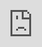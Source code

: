 ```yaml
---
title: Highlights Video
permalink: /gallery/video/
variant: tiptap
description: SCAI brings together 42 distinguished experts from various fields
  of academia, industry, and government.
---
```

<p></p><p>    </p><p>        </p><div class="iframe-wrapper"><iframe style="top: 0;                left: 0;                right: 0;                bottom: 0;                height: 100%;                border: none;                max-width: 100%;                position: absolute;" height="720" width="1280" allowfullscreen="true" frameborder="0" src="https://www.youtube.com/embed/nmupdl8svmI"></iframe></div><p>    </p>